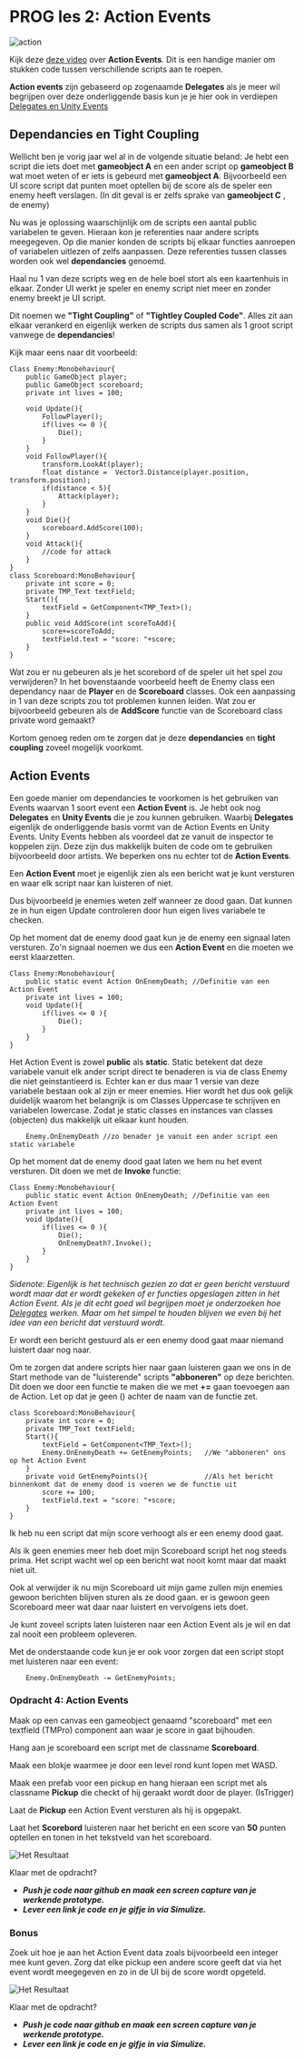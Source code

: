 # PROG les 2: Action Events

![action](../src/02_01_action.png)

Kijk deze [deze video](https://www.youtube.com/watch?v=IKBg97A7Sbw) over **Action Events**. Dit is een handige manier om stukken code tussen verschillende scripts aan te roepen.

**Action events** zijn gebaseerd op zogenaamde **Delegates** als je meer wil begrijpen over deze onderliggende basis kun je je hier ook in verdiepen [Delegates en Unity Events](https://gamedevbeginner.com/events-and-delegates-in-unity/)

<a name = "action_events"></a>

## Dependancies en Tight Coupling

Wellicht ben je vorig jaar wel al in de volgende situatie beland: Je hebt een script die iets doet met **gameobject A** en een ander script op **gameobject B** wat moet weten of er iets is gebeurd met **gameobject A**. Bijvoorbeeld een UI score script dat punten moet optellen bij de score als de speler een enemy heeft verslagen. (In dit geval is er zelfs sprake van **gameobject C** , de enemy)

Nu was je oplossing waarschijnlijk om de scripts een aantal public variabelen te geven. Hieraan kon je referenties naar andere scripts meegegeven. Op die manier konden de scripts bij elkaar functies aanroepen of variabelen uitlezen of zelfs aanpassen. Deze referenties tussen classes worden ook wel **dependancies** genoemd.

Haal nu 1 van deze scripts weg en de hele boel stort als een kaartenhuis in elkaar. Zonder UI werkt je speler en enemy script niet meer en zonder enemy breekt je UI script.

Dit noemen we **"Tight Coupling"** of **"Tightley Coupled Code"**. Alles zit aan elkaar verankerd en eigenlijk werken de scripts dus samen als 1 groot script vanwege de **dependancies**!

Kijk maar eens naar dit voorbeeld:

```
Class Enemy:Monobehaviour{
    public GameObject player;
    public GameObject scoreboard;
    private int lives = 100;

    void Update(){
        FollowPlayer();
        if(lives <= 0 ){
            Die();
        }
    }
    void FollowPlayer(){
        transform.LookAt(player);
        float distance =  Vector3.Distance(player.position, transform.position);
        if(distance < 5){
            Attack(player);
        }
    }
    void Die(){
        scoreboard.AddScore(100);
    }
    void Attack(){
        //code for attack
    }
}
class Scoreboard:MonoBehaviour{
    private int score = 0;
    private TMP_Text textField;
    Start(){
        textField = GetComponent<TMP_Text>();
    }
    public void AddScore(int scoreToAdd){
        score+=scoreToAdd;
        textField.text = "score: "+score;
    }
}
```

Wat zou er nu gebeuren als je het scorebord of de speler uit het spel zou verwijderen? In het bovenstaande voorbeeld heeft de Enemy class een dependancy naar de **Player** en de **Scoreboard** classes. Ook een aanpassing in 1 van deze scripts zou tot problemen kunnen leiden. Wat zou er bijvoorbeeld gebeuren als de **AddScore** functie van de Scoreboard class private word gemaakt?

Kortom genoeg reden om te zorgen dat je deze **dependancies** en **tight coupling** zoveel mogelijk voorkomt.

## Action Events

Een goede manier om dependancies te voorkomen is het gebruiken van Events waarvan 1 soort event een **Action Event** is. Je hebt ook nog **Delegates** en **Unity Events** die je zou kunnen gebruiken. Waarbij **Delegates** eigenlijk de onderliggende basis vormt van de Action Events en Unity Events. Unity Events hebben als voordeel dat ze vanuit de inspector te koppelen zijn. Deze zijn dus makkelijk buiten de code om te gebruiken bijvoorbeeld door artists. We beperken ons nu echter tot de **Action Events**.

Een **Action Event** moet je eigenlijk zien als een bericht wat je kunt versturen en waar elk script naar kan luisteren of niet.

Dus bijvoorbeeld je enemies weten zelf wanneer ze dood gaan. Dat kunnen ze in hun eigen Update controleren door hun eigen lives variabele te checken.

Op het moment dat de enemy dood gaat kun je de enemy een signaal laten versturen. Zo'n signaal noemen we dus een **Action Event** en die moeten we eerst klaarzetten.

```
Class Enemy:Monobehaviour{
    public static event Action OnEnemyDeath; //Definitie van een Action Event
    private int lives = 100;
    void Update(){
        if(lives <= 0 ){
            Die();
        }
    }
}

```

Het Action Event is zowel **public** als **static**. Static betekent dat deze variabele vanuit elk ander script direct te benaderen is via de class Enemy die niet geinstantieerd is. Echter kan er dus maar 1 versie van deze variabele bestaan ook al zijn er meer enemies. Hier wordt het dus ook gelijk duidelijk waarom het belangrijk is om Classes Uppercase te schrijven en variabelen lowercase. Zodat je static classes en instances van classes (objecten) dus makkelijk uit elkaar kunt houden.

```
    Enemy.OnEnemyDeath //zo benader je vanuit een ander script een static variabele
```

Op het moment dat de enemy dood gaat laten we hem nu het event versturen. Dit doen we met de **Invoke** functie:

```
Class Enemy:Monobehaviour{
    public static event Action OnEnemyDeath; //Definitie van een Action Event
    private int lives = 100;
    void Update(){
        if(lives <= 0 ){
            Die();
            OnEnemyDeath?.Invoke();
        }
    }
}
```

_Sidenote:
Eigenlijk is het technisch gezien zo dat er geen bericht verstuurd wordt maar dat er wordt gekeken of er functies opgeslagen zitten in het Action Event. Als je dit echt goed wil begrijpen moet je onderzoeken hoe [Delegates](https://gamedevbeginner.com/events-and-delegates-in-unity/) werken. Maar om het simpel te houden blijven we even bij het idee van een bericht dat verstuurd wordt._

Er wordt een bericht gestuurd als er een enemy dood gaat maar niemand luistert daar nog naar.

Om te zorgen dat andere scripts hier naar gaan luisteren gaan we ons in de Start methode van de "luisterende" scripts **"abboneren"** op deze berichten. Dit doen we door een functie te maken die we met **+=** gaan toevoegen aan de Action. Let op dat je geen () achter de naam van de functie zet.

```
class Scoreboard:MonoBehaviour{
    private int score = 0;
    private TMP_Text textField;
    Start(){
        textField = GetComponent<TMP_Text>();
        Enemy.OnEnemyDeath += GetEnemyPoints;   //We "abboneren" ons op het Action Event
    }
    private void GetEnemyPoints(){              //Als het bericht binnenkomt dat de enemy dood is voeren we de functie uit
        score += 100;
        textField.text = "score: "+score;
    }
}
```

Ik heb nu een script dat mijn score verhoogt als er een enemy dood gaat.

Als ik geen enemies meer heb doet mijn Scoreboard script het nog steeds prima. Het script wacht wel op een bericht wat nooit komt maar dat maakt niet uit.

Ook al verwijder ik nu mijn Scoreboard uit mijn game zullen mijn enemies gewoon berichten blijven sturen als ze dood gaan. er is gewoon geen Scoreboard meer wat daar naar luistert en vervolgens iets doet.

Je kunt zoveel scripts laten luisteren naar een Action Event als je wil en dat zal nooit een probleem opleveren.

Met de onderstaande code kun je er ook voor zorgen dat een script stopt met luisteren naar een event:

```
    Enemy.OnEnemyDeath -= GetEnemyPoints;
```

<a name = "opdracht4"></a>

### Opdracht 4: Action Events

Maak op een canvas een gameobject genaamd "scoreboard" met een textfield (TMPro) component aan waar je score in gaat bijhouden.

Hang aan je scoreboard een script met de classname **Scoreboard**.

Maak een blokje waarmee je door een level rond kunt lopen met WASD.

Maak een prefab voor een pickup en hang hieraan een script met als classname **Pickup** die checkt of hij geraakt wordt door de player. (IsTrigger)

Laat de **Pickup** een Action Event versturen als hij is opgepakt.

Laat het **Scorebord** luisteren naar het bericht en een score van **50** punten optellen en tonen in het tekstveld van het scoreboard.

![Het Resultaat](../src/02_02_result.gif)

Klaar met de opdracht?

- **_Push je code naar github en maak een screen capture van je werkende prototype._**
- **_Lever een link je code en je gifje in via Simulize._**

### Bonus

Zoek uit hoe je aan het Action Event data zoals bijvoorbeeld een integer mee kunt geven.
Zorg dat elke pickup een andere score geeft dat via het event wordt meegegeven en zo in de UI bij de score wordt opgeteld.

![Het Resultaat](../src/02_03_result_bonus.gif)

Klaar met de opdracht?

- **_Push je code naar github en maak een screen capture van je werkende prototype._**
- **_Lever een link je code en je gifje in via Simulize._**

